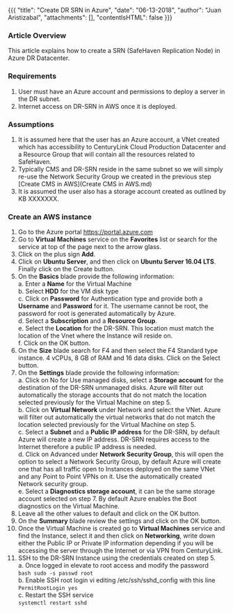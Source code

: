 {{{
  "title": "Create DR SRN in Azure",
  "date": "06-13-2018",
  "author": "Juan Aristizabal",
  "attachments": [],
  "contentIsHTML": false
}}}

### Article Overview
This article explains how to create a SRN (SafeHaven Replication Node) in Azure DR Datacenter.

### Requirements
1. User must have an Azure account and permissions to deploy a server in the DR subnet.
2. Internet access on DR-SRN in AWS once it is deployed.

### Assumptions
1. It is assumed here that the user has an Azure account, a VNet created which has accessibility to CenturyLink Cloud Production Datacenter and a Resource Group that will contain all the resources related to SafeHaven.
2. Typically CMS and DR-SRN reside in the same subnet so we will simply re-use the Network Security Group we created in the previous step [Create CMS in AWS](Create CMS in AWS.md)
3. It is assumed the user also has a storage account created as outlined by KB XXXXXXX.

### Create an AWS instance
1. Go to the Azure portal https://portal.azure.com 
2. Go to **Virtual Machines** service on the **Favorites** list or search for the service at top of the page next to the arrow glass.
3. Click on  the plus sign **Add**.
4. Click on **Ubuntu Server**, and then click on **Ubuntu Server 16.04 LTS**. Finally click on the Create button.
5. On the **Basics** blade provide the following information:   
    a. Enter a  **Name** for the Virtual Machine  
    b.  Select **HDD** for the VM disk type  
    c.  Click on **Password** for Authentication type and provide both a **Username** and **Password** for it.  The username cannot be root, the password for root is generated automatically by Azure.  
    d.  Select a **Subscription** and a **Resource Group**.   
    e.  Select the **Location** for the DR-SRN. This location must match the location of the Vnet where the Instance will reside on.    
    f.  Click on the OK button.  
6. On the **Size** blade search for F4 and then select the F4 Standard type instance. 4 vCPUs, 8 GB of RAM and 16 data disks. Click on the Select button.
7. On the **Settings** blade provide the following information:  
   a. Click on No for Use managed disks, select a **Storage account** for the destination of the DR-SRN unmanaged disks. Azure will filter out automatically the storage accounts that do not match the location selected previously for the Virtual Machine on step 5.  
   b. Click on **Virtual Network** under Network and select the VNet. Azure will filter out automatically the virtual networks that do not match the location selected previously for the Virtual Machine on step 5.  
   c. Select a **Subnet** and a **Public IP address** for the DR-SRN, by default Azure will create a new IP address. DR-SRN requires access to the Internet therefore a public IP address is needed.  
   d. Click on Advanced under **Network Security Group**, this will open the option to select a Network Security Group, by default Azure will create one that has all traffic open to Instances deployed on the same VNet and any Point to Point VPNs on it. Use the automatically created Network security group.  
   e. Select a **Diagnostics storage account**, it can be the same storage account selected on step 7. By default Azure enables the Boot diagnostics on the Virtual Machine.  
8. Leave all the other values to default and click on the OK button.
9. On the **Summary** blade review the settings and click on the OK button.
10. Once the Virtual Machine is created go to **Virtual Machines** service and find the Instance, select it and then click on **Networking**, write down either the Public IP or Private IP information depending if you will be accessing the server through the Internet or via VPN from CenturyLink.
11. SSH to the DR-SRN Instance using the credentials created on step 5.  
    a. Once logged in elevate to root access and modify the password  
        ```bash
        sudo -s
        passwd root
        ```  
    b. Enable SSH root login vi editing /etc/ssh/sshd_config with this line  
        ```
        PermitRootLogin yes
        ```  
    c. Restart the SSH service  
        ```
        systemctl restart sshd
        ```  

